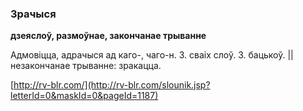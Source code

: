 ### Зрачыся
**дзеяслоў, размоўнае, закончанае трыванне**

Адмовіцца, адрачыся ад каго-, чаго-н. З. сваіх слоў. З. бацькоў. || незакончанае трыванне: зракацца.

<a rel="author">[http://rv-blr.com/](http://rv-blr.com/slounik.jsp?letterId=0&maskId=0&pageId=1187)</a>
